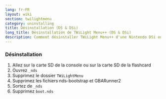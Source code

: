 ```yaml
---
lang: fr-FR
layout: wiki
section: twilightmenu
category: uninstalling
title: Désinstallation (DS & DSi)
long_title: Désinstallation de TWiLight Menu++ (DS & DSi)
description: Comment désinstaller TWiLight Menu++ d'une Nintendo DSi ou linker DS
---
```


### Désinstallation
1. Allez sur la carte SD de la console ou sur la carte SD de la flashcard
1. Ouvrez `_nds`
1. Supprimez le dossier `TWiLightMenu`
1. Supprimez les fichiers nds-bootstrap et GBARunner2
1. Sortez de `_nds`
1. Supprimez `boot.nds`
